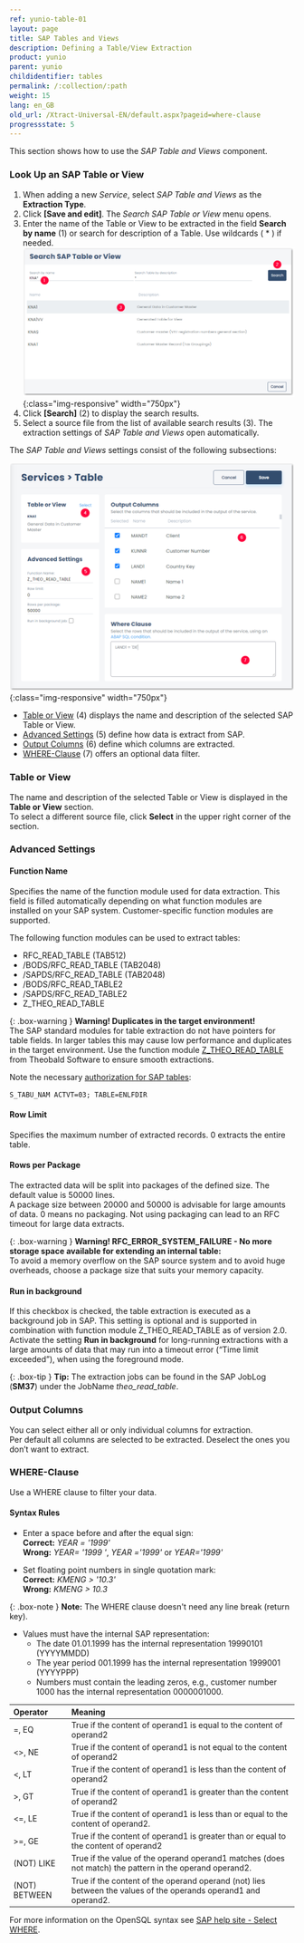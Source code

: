 ```yaml
---
ref: yunio-table-01
layout: page
title: SAP Tables and Views
description: Defining a Table/View Extraction
product: yunio
parent: yunio
childidentifier: tables
permalink: /:collection/:path
weight: 15
lang: en_GB
old_url: /Xtract-Universal-EN/default.aspx?pageid=where-clause
progressstate: 5
---
```


This section shows how to use the *SAP Table and Views* component.

### Look Up an SAP Table or View

1. When adding a new *Service*, select *SAP Table and Views* as the **Extraction Type**. 
2. Click **[Save and edit]**. The *Search SAP Table or View* menu opens.
3. Enter the name of the Table or View to be extracted in the field **Search by name** (1) or search for description of a Table. Use wildcards ( * ) if needed.
![SAP-Table-or-Views](/img/content/yunio/Search-table-view.png){:class="img-responsive" width="750px"}
4. Click **[Search]** (2) to display the search results.
5. Select a source file from the list of available search results (3). 
The extraction settings of *SAP Table and Views* open automatically.<br>

The *SAP Table and Views* settings consist of the following subsections:

![yunIO-table](/img/content/yunio/table-settings.png){:class="img-responsive" width="750px"}

- [Table or View](#table-or-view) (4) displays the name and description of the selected SAP Table or View.
- [Advanced Settings](#advanced-settings) (5) define how data is extract from SAP.
- [Output Columns](#output-columns) (6) define which columns are extracted.
- [WHERE-Clause](#where-clause) (7) offers an optional data filter.

### Table or View

The name and description of the selected Table or View is displayed in the **Table or View** section.<br>
To select a different source file, click **Select** in the upper right corner of the section.

### Advanced Settings

#### Function Name
Specifies the name of the function module used for data extraction. This field is filled automatically depending on what function modules are installed on your SAP system.
Customer-specific function modules are supported.

The following function modules can be used to extract tables:

- RFC_READ_TABLE (TAB512)
- /BODS/RFC_READ_TABLE (TAB2048)
- /SAPDS/RFC_READ_TABLE (TAB2048)
- /BODS/RFC_READ_TABLE2
- /SAPDS/RFC_READ_TABLE2
- Z_THEO_READ_TABLE

{: .box-warning }
**Warning! Duplicates in the target environment!**<br>
The SAP standard modules for table extraction do not have pointers for table fields. 
In larger tables this may cause low performance and duplicates in the target environment. 
Use the function module [Z_THEO_READ_TABLE](./table/custom-function-module-for-table-extraction) from Theobald Software to ensure smooth extractions.

Note the necessary [authorization for SAP tables](https://kb.theobald-software.com/sap/authority-objects-sap-user-rights#table):
```
S_TABU_NAM ACTVT=03; TABLE=ENLFDIR
```

#### Row Limit
Specifies the maximum number of extracted records. 0 extracts the entire table.

#### Rows per Package
The extracted data will be split into packages of the defined size. The default value is 50000 lines.<br>
A package size between 20000 and 50000 is advisable for large amounts of data. 0 means no packaging. 
Not using packaging can lead to an RFC timeout for large data extracts.

{: .box-warning }
**Warning! RFC_ERROR_SYSTEM_FAILURE - No more storage space available for extending an internal table:**<br>
To avoid a memory overflow on the SAP source system and to avoid huge overheads, choose a package size that suits your memory capacity.

#### Run in background
If this checkbox is checked, the table extraction is executed as a background job in SAP. 
This setting is optional and is supported in combination with function module Z_THEO_READ_TABLE as of version 2.0. 
Activate the setting **Run in background** for long-running extractions with a large amounts of data that may run into a timeout error (“Time limit exceeded”), when using the foreground mode.

{: .box-tip }
**Tip:** The extraction jobs can be found in the SAP JobLog (**SM37**) under the JobName *theo_read_table*.

### Output Columns

You can select either all or only individual columns for extraction. <br>
Per default all columns are selected to be extracted. 
Deselect the ones you don’t want to extract.

### WHERE-Clause
Use a WHERE clause to filter your data.

#### Syntax Rules
- Enter a space before and after the equal sign:<br>
 **Correct:** *YEAR = '1999'* <br>
 **Wrong:** *YEAR= '1999 '*, *YEAR ='1999'* or *YEAR='1999'*

- Set floating point numbers in single quotation mark: <br>
**Correct:** *KMENG > '10.3'* <br>
**Wrong:** *KMENG > 10.3*

{: .box-note }
**Note:** The WHERE clause doesn't need any line break (return key).

- Values must have the internal SAP representation:<br>
  - The date 01.01.1999 has the internal representation 19990101 (YYYYMMDD) 
  - The year period 001.1999 has the internal representation 1999001 (YYYYPPP)
  - Numbers must contain the leading zeros, e.g., customer number 1000 has the internal representation 0000001000.
  
| Operator   |      Meaning      |  
|:---------|:------------- |
|=, EQ |  True if the content of operand1 is equal to the content of operand2|
|<>, NE | True if the content of operand1 is not equal to the content of operand2|
| <, LT | True if the content of operand1 is less than the content of operand2|
|>, GT |  True if the content of operand1 is greater than the content of operand2|
|<=, LE | True if the content of operand1 is less than or equal to the content of operand2.|
|>=, GE |  True if the content of operand1 is greater than or equal to the content of operand2|
| (NOT) LIKE | True if the value of the operand operand1 matches (does not match) the pattern in the operand operand2.|
| (NOT) BETWEEN | True if the content of the operand operand (not) lies between the values of the operands operand1 and operand2. |

For more information on the OpenSQL syntax see [SAP help site - Select WHERE](https://help.sap.com/doc/abapdocu_752_index_htm/7.52/en-US/abapwhere.htm?file=abapwhere.htm). 

